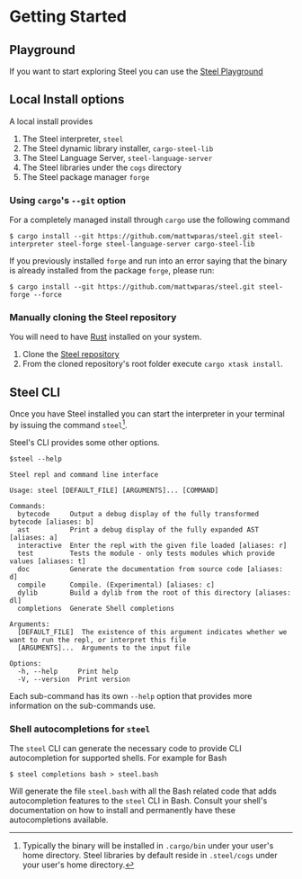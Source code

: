 # Getting Started

## Playground

If you want to start exploring Steel you can use the [Steel
Playground](https://mattwparas.github.io/steel-playground/dev)

## Local Install options

A local install provides

1. The Steel interpreter, `steel`
1. The Steel dynamic library installer, `cargo-steel-lib`
1. The Steel Language Server, `steel-language-server`
1. The Steel libraries under the `cogs` directory
1. The Steel package manager `forge`


### Using `cargo`'s `--git` option

For a completely managed install through `cargo` use the following command

```
$ cargo install --git https://github.com/mattwparas/steel.git steel-interpreter steel-forge steel-language-server cargo-steel-lib
```

If you previously installed `forge` and run into an error saying that the binary is already installed from the package `forge`, please run:

```
$ cargo install --git https://github.com/mattwparas/steel.git steel-forge --force
```

### Manually cloning the Steel repository

You will need to have [Rust](https://www.rust-lang.org/tools/install)
installed on your system.

1. Clone the [Steel repository](https://github.com/mattwparas/steel)
1. From the cloned repository's root folder execute `cargo xtask install`.


## Steel CLI

Once you have Steel installed you can start the interpreter in your
terminal by issuing the command `steel`[^path-note].

[^path-note]: Typically the binary will be installed in `.cargo/bin`
under your user's home directory. Steel libraries by default reside in
`.steel/cogs` under your user's home directory.


Steel's CLI provides some other options.

```
$steel --help

Steel repl and command line interface

Usage: steel [DEFAULT_FILE] [ARGUMENTS]... [COMMAND]

Commands:
  bytecode     Output a debug display of the fully transformed bytecode [aliases: b]
  ast          Print a debug display of the fully expanded AST [aliases: a]
  interactive  Enter the repl with the given file loaded [aliases: r]
  test         Tests the module - only tests modules which provide values [aliases: t]
  doc          Generate the documentation from source code [aliases: d]
  compile      Compile. (Experimental) [aliases: c]
  dylib        Build a dylib from the root of this directory [aliases: dl]
  completions  Generate Shell completions

Arguments:
  [DEFAULT_FILE]  The existence of this argument indicates whether we want to run the repl, or interpret this file
  [ARGUMENTS]...  Arguments to the input file

Options:
  -h, --help     Print help
  -V, --version  Print version
```

Each sub-command has its own `--help` option that provides more
information on the sub-commands use.


### Shell autocompletions for `steel`

The `steel` CLI can generate the necessary code to provide CLI
autocompletion for supported shells. For example for Bash

```
$ steel completions bash > steel.bash
```

Will generate the file `steel.bash` with all the Bash related code
that adds autocompletion features to the `steel` CLI in Bash. Consult
your shell's documentation on how to install and permanently have
these autocompletions available.
